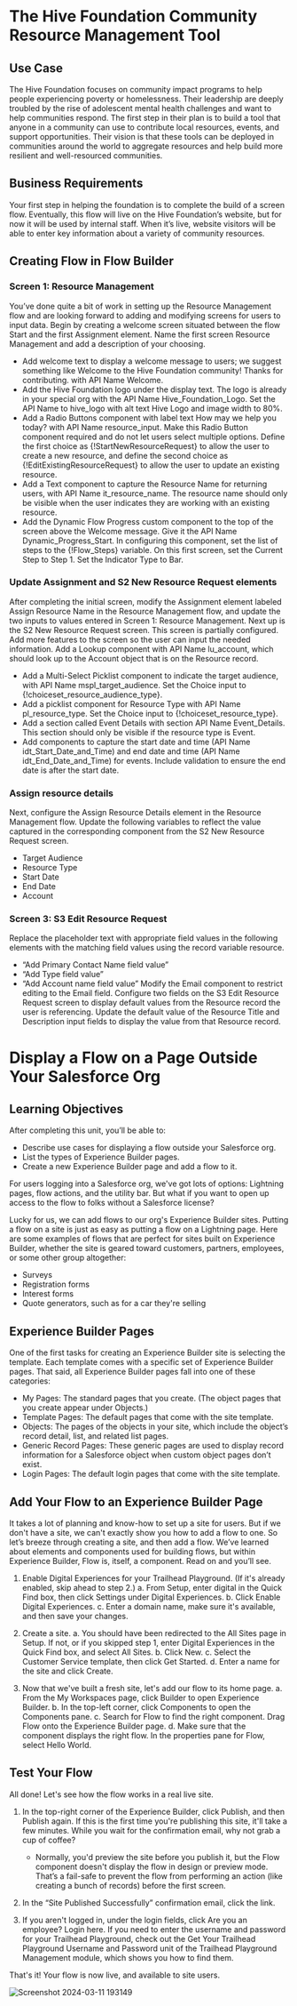 # The Hive Foundation Community Resource Management Tool

## Use Case
The Hive Foundation focuses on community impact programs to help people experiencing poverty or homelessness. Their leadership are deeply troubled by the rise of adolescent mental health challenges and want to help communities respond. The first step in their plan is to build a tool that anyone in a community can use to contribute local resources, events, and support opportunities. Their vision is that these tools can be deployed in communities around the world to aggregate resources and help build more resilient and well-resourced communities.

## Business Requirements
Your first step in helping the foundation is to complete the build of a screen flow. Eventually, this flow will live on the Hive Foundation’s website, but for now it will be used by internal staff. When it’s live, website visitors will be able to enter key information about a variety of community resources.

## Creating Flow in Flow Builder

### Screen 1: Resource Management
You’ve done quite a bit of work in setting up the Resource Management flow and are looking forward to adding and modifying screens for users to input data. Begin by creating a welcome screen situated between the flow Start and the first Assignment element. Name the first screen Resource Management and add a description of your choosing.

- Add welcome text to display a welcome message to users; we suggest something like Welcome to the Hive Foundation community! Thanks for contributing. with API Name Welcome.
- Add the Hive Foundation logo under the display text. The logo is already in your special org with the API Name Hive_Foundation_Logo. Set the API Name to hive_logo with alt text Hive Logo and image width to 80%.
- Add a Radio Buttons component with label text How may we help you today? with API Name resource_input. Make this Radio Button component required and do not let users select multiple options. Define the first choice as {!StartNewResourceRequest} to allow the user to create a new resource, and define the second choice as {!EditExistingResourceRequest} to allow the user to update an existing resource.
- Add a Text component to capture the Resource Name for returning users, with API Name it_resource_name. The resource name should only be visible when the user indicates they are working with an existing resource.
- Add the Dynamic Flow Progress custom component to the top of the screen above the Welcome message. Give it the API Name Dynamic_Progress_Start. In configuring this component, set the list of steps to the {!Flow_Steps} variable. On this first screen, set the Current Step to Step 1. Set the Indicator Type to Bar.

### Update Assignment and S2 New Resource Request elements
After completing the initial screen, modify the Assignment element labeled Assign Resource Name in the Resource Management flow, and update the two inputs to values entered in Screen 1: Resource Management.
Next up is the S2 New Resource Request screen. This screen is partially configured. Add more features to the screen so the user can input the needed information. Add a Lookup component with API Name lu_account, which should look up to the Account object that is on the Resource record.
- Add a Multi-Select Picklist component to indicate the target audience, with API Name mspl_target_audience. Set the Choice input to {!choiceset_resource_audience_type}.
- Add a picklist component for Resource Type with API Name pl_resource_type. Set the Choice input to {!choiceset_resource_type}.
- Add a section called Event Details with section API Name Event_Details. This section should only be visible if the resource type is Event.
- Add components to capture the start date and time (API Name idt_Start_Date_and_Time) and end date and time (API Name idt_End_Date_and_Time) for events. Include validation to ensure the end date is after the start date.

### Assign resource details
Next, configure the Assign Resource Details element in the Resource Management flow. Update the following variables to reflect the value captured in the corresponding component from the S2 New Resource Request screen.
- Target Audience
- Resource Type
- Start Date
- End Date
- Account

### Screen 3: S3 Edit Resource Request
Replace the placeholder text with appropriate field values in the following elements with the matching field values using the record variable resource.
- “Add Primary Contact Name field value”
- “Add Type field value”
- “Add Account name field value”
Modify the Email component to restrict editing to the Email field.
Configure two fields on the S3 Edit Resource Request screen to display default values from the Resource record the user is referencing. Update the default value of the Resource Title and Description input fields to display the value from that Resource record.

# Display a Flow on a Page Outside Your Salesforce Org

## Learning Objectives
After completing this unit, you’ll be able to:
- Describe use cases for displaying a flow outside your Salesforce org.
- List the types of Experience Builder pages.
- Create a new Experience Builder page and add a flow to it.

For users logging into a Salesforce org, we've got lots of options: Lightning pages, flow actions, and the utility bar. But what if you want to open up access to the flow to folks without a Salesforce license?

Lucky for us, we can add flows to our org's Experience Builder sites. Putting a flow on a site is just as easy as putting a flow on a Lightning page. Here are some examples of flows that are perfect for sites built on Experience Builder, whether the site is geared toward customers, partners, employees, or some other group altogether:
- Surveys
- Registration forms
- Interest forms
- Quote generators, such as for a car they're selling


## Experience Builder Pages
One of the first tasks for creating an Experience Builder site is selecting the template. Each template comes with a specific set of Experience Builder pages. That said, all Experience Builder pages fall into one of these categories:
- My Pages: The standard pages that you create. (The object pages that you create appear under Objects.)
- Template Pages: The default pages that come with the site template.
- Objects: The pages of the objects in your site, which include the object’s record detail, list, and related list pages.
- Generic Record Pages: These generic pages are used to display record information for a Salesforce object when custom object pages don’t exist.
- Login Pages: The default login pages that come with the site template.

## Add Your Flow to an Experience Builder Page
It takes a lot of planning and know-how to set up a site for users. But if we don't have a site, we can't exactly show you how to add a flow to one. So let’s breeze through creating a site, and then add a flow. We’ve learned about elements and components used for building flows, but within Experience Builder, Flow is, itself, a component. Read on and you’ll see.

1. Enable Digital Experiences for your Trailhead Playground. (If it's already enabled, skip ahead to step 2.)
   a. From Setup, enter digital in the Quick Find box, then click Settings under Digital Experiences.
   b. Click Enable Digital Experiences.
   c. Enter a domain name, make sure it's available, and then save your changes.
   
2. Create a site.
   a. You should have been redirected to the All Sites page in Setup. If not, or if you skipped step 1, enter Digital Experiences in the Quick Find box, and select All Sites.
   b. Click New.
   c. Select the Customer Service template, then click Get Started.
   d. Enter a name for the site and click Create.

3. Now that we've built a fresh site, let's add our flow to its home page.
   a. From the My Workspaces page, click Builder to open Experience Builder.
   b. In the top-left corner, click Components to open the Components pane.
   c. Search for Flow to find the right component. Drag Flow onto the Experience Builder page.
   d. Make sure that the component displays the right flow. In the properties pane for Flow, select Hello World.

## Test Your Flow
All done! Let's see how the flow works in a real live site.

1. In the top-right corner of the Experience Builder, click Publish, and then Publish again. If this is the first time you're publishing this site, it'll take a few minutes. While you wait for the confirmation email, why not grab a cup of coffee?
   - Normally, you'd preview the site before you publish it, but the Flow component doesn't display the flow in design or preview mode. That’s a fail-safe to prevent the flow from performing an action (like creating a bunch of records) before the first screen.

2. In the “Site Published Successfully” confirmation email, click the link.

3. If you aren't logged in, under the login fields, click Are you an employee? Login here. If you need to enter the username and password for your Trailhead Playground, check out the Get Your Trailhead Playground Username and Password unit of the Trailhead Playground Management module, which shows you how to find them.

That's it! Your flow is now live, and available to site users.

![Screenshot 2024-03-11 193149](https://github.com/Mr-Techganesh/Lightning-web-Runtime-LWR-Project/assets/117075085/06a6ef1f-5a88-4ec7-90e6-5211affbf23d)

